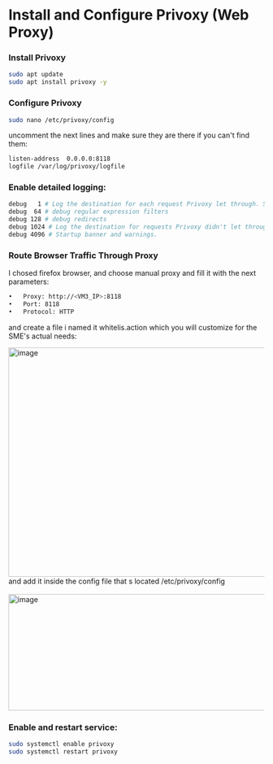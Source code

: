 # Install and Configure Privoxy (Web Proxy)
### Install Privoxy
```bash
sudo apt update
sudo apt install privoxy -y
```
### Configure Privoxy
```bash
sudo nano /etc/privoxy/config
```
uncomment the next lines and make sure they are there if you can't find them:
```bash
listen-address  0.0.0.0:8118
logfile /var/log/privoxy/logfile
```

### Enable detailed logging:
```bash
debug   1 # Log the destination for each request Privoxy let through. See also debug 1024.
debug  64 # debug regular expression filters
debug 128 # debug redirects
debug 1024 # Log the destination for requests Privoxy didn't let through, and the reason why.
debug 4096 # Startup banner and warnings.  
```
### Route Browser Traffic Through Proxy
I chosed firefox browser, and choose manual proxy and fill it with the next parameters:
```bash
•	Proxy: http://<VM3_IP>:8118
•	Port: 8118
•	Protocol: HTTP

```
and create a file i named it whitelis.action which you will customize for the SME's actual needs:

<img width="1190" height="451" alt="image" src="https://github.com/user-attachments/assets/39df5afc-e853-4cf2-bf28-9a22b9fcb5ee" />
and add it inside the config file that s located /etc/privoxy/config  <br> <br> 
<img width="1432" height="229" alt="image" src="https://github.com/user-attachments/assets/8ea040b6-e0bb-472e-9d6c-c5c84723b6ec" />

### Enable and restart service:
```bash
sudo systemctl enable privoxy
sudo systemctl restart privoxy
```
